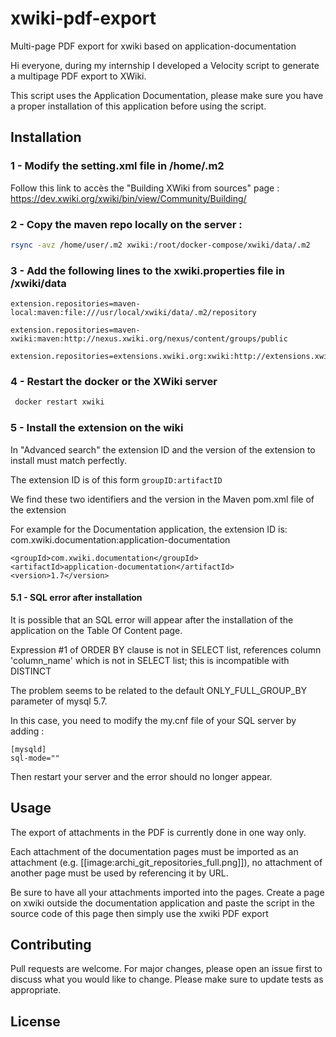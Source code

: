 # xwiki-pdf-export
Multi-page PDF export for xwiki based on application-documentation

Hi everyone, during my internship I developed a Velocity script to generate a multipage PDF export to XWiki.

This script uses the Application Documentation, please make sure you have a proper installation of this application before using the script.

## Installation

### 1 - Modify the setting.xml file in /home/.m2

Follow this link to accès the "Building XWiki from sources" page : https://dev.xwiki.org/xwiki/bin/view/Community/Building/

### 2 - Copy the maven repo locally on the server  :
```bash
rsync -avz /home/user/.m2 xwiki:/root/docker-compose/xwiki/data/.m2
```

### 3 - Add the following lines to the xwiki.properties file in /xwiki/data
```
extension.repositories=maven-local:maven:file:///usr/local/xwiki/data/.m2/repository

extension.repositories=maven-xwiki:maven:http://nexus.xwiki.org/nexus/content/groups/public

extension.repositories=extensions.xwiki.org:xwiki:http://extensions.xwiki.org/xwiki/rest/
```

### 4 - Restart the docker or the XWiki server
```bash
 docker restart xwiki 
```

### 5 - Install the extension on the wiki

In "Advanced search" the extension ID and the version of the extension to install must match perfectly.

The extension ID is of this form ``groupID:artifactID``

We find these two identifiers and the version in the Maven pom.xml file of the extension

For example for the Documentation application, the extension ID is: com.xwiki.documentation:application-documentation

```
<groupId>com.xwiki.documentation</groupId>
<artifactId>application-documentation</artifactId>
<version>1.7</version>
```
#### 5.1 - SQL error after installation

It is possible that an SQL error will appear after the installation of the application on the Table Of Content page.

Expression #1 of ORDER BY clause is not in SELECT list, references column 'column_name' which is not in SELECT list; this is incompatible with DISTINCT

The problem seems to be related to the default ONLY_FULL_GROUP_BY parameter of mysql 5.7.

In this case, you need to modify the my.cnf file of your SQL server by adding :
```
[mysqld]
sql-mode=""
```
Then restart your server and the error should no longer appear.

## Usage

The export of attachments in the PDF is currently done in one way only.

Each attachment of the documentation pages must be imported as an attachment (e.g. [[image:archi_git_repositories_full.png]]), no attachment of another page must be used by referencing it by URL.

Be sure to have all your attachments imported into the pages.
Create a page on xwiki outside the documentation application and paste the script in the source code of this page then simply use the xwiki PDF export

## Contributing
Pull requests are welcome. For major changes, please open an issue first to discuss what you would like to change.
Please make sure to update tests as appropriate.

## License

